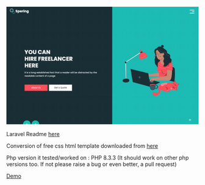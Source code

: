 ![img.png](img.png)

Laravel Readme [here](LARAVEL_README.md)

Conversion of free css html template downloaded from [here](https://www.free-css.com/free-css-templates/page296/spering)

Php version it tested/worked on : PHP 8.3.3
(It should work on other php versions too. If not please raise a bug or even better, a pull request)


[Demo](http://laravel.tugera.com/)
